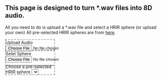 <style>
  .center {
    margin: 0 auto;
  }
  #big {
    width: 80%;
  }
  .small {
    width: 40%;
    display: inline-block;
    border: 2px dashed #9CA091;
    margin-right: 10%;
    float: left;
  }
  .small p, input, select, hr {
    margin-bottom: -5px;
  }
  #parse {
    position: relative;
    bottom: 500px;
  }
</style>
## This page is designed to turn \*.wav files into 8D audio.
All you need to do is upload a \*.wav file and select a HRIR sphere (or upload your own)
All pre-selected HRIR spheres are from [here](https://github.com/mrDIMAS/hrir_sphere_builder/tree/master/hrtf_base/IRCAM).
<div id="big">
  <div class="small">
    Upload Audio
    <input type="file" id="audio-file">
  </div>
  <div class="small">
    Selet Sphere
    <input type="file" id="hrir-file-upload">
    <hr>
    <label for="hrir-select">Choose a pre-selected HRIR sphere</label>
    <select name="hrir-select" id="hrir-select"></select>
  </div>
</div>
<button id="parse" onclick="parseAudio()">8D-ify</button>
